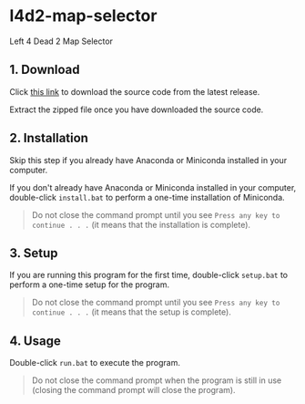 # l4d2-map-selector
Left 4 Dead 2 Map Selector

## 1. Download

Click [this link](https://github.com/syenlxyz/l4d2-map-selector/releases) to download the source code from the latest release.

Extract the zipped file once you have downloaded the source code.

## 2. Installation

Skip this step if you already have Anaconda or Miniconda installed in your computer.

If you don't already have Anaconda or Miniconda installed in your computer, double-click `install.bat` to perform a one-time installation of Miniconda. 

> Do not close the command prompt until you see `Press any key to continue . . .` (it means that the installation is complete).

## 3. Setup

If you are running this program for the first time, double-click `setup.bat` to perform a one-time setup for the program.

> Do not close the command prompt until you see `Press any key to continue . . .` (it means that the setup is complete).

## 4. Usage

Double-click `run.bat` to execute the program.

> Do not close the command prompt when the program is still in use (closing the command prompt will close the program).
